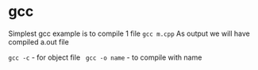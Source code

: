 
# gcc 

Simplest gcc example is to compile 1 file
``` gcc m.cpp ```
As output we will have compiled a.out file

``` gcc -c ``` 		- for object file
``` gcc -o name``` 	- to compile with name
